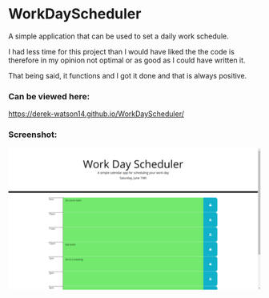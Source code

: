 # WorkDayScheduler

A simple application that can be used to set a daily work schedule.

I had less time for this project than I would have liked the the code is therefore in my opinion not optimal or as good as I could have written it.

That being said, it functions and I got it done and that is always positive.

### Can be viewed here:

https://derek-watson14.github.io/WorkDayScheduler/

### Screenshot:

![Sample day planner](screenshot/sample.png)
